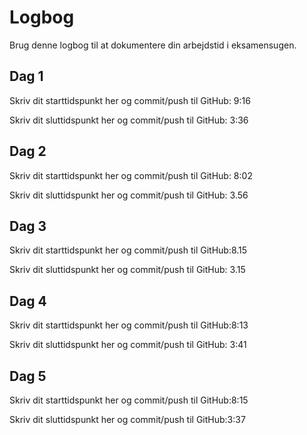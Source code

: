 # Logbog
Brug denne logbog til at dokumentere din arbejdstid i eksamensugen.

## Dag 1
Skriv dit starttidspunkt her og commit/push til GitHub: 9:16


Skriv dit sluttidspunkt her og commit/push til GitHub: 3:36


## Dag 2
Skriv dit starttidspunkt her og commit/push til GitHub: 8:02

Skriv dit sluttidspunkt her og commit/push til GitHub: 3.56

## Dag 3
Skriv dit starttidspunkt her og commit/push til GitHub:8.15 

Skriv dit sluttidspunkt her og commit/push til GitHub: 3.15

## Dag 4
Skriv dit starttidspunkt her og commit/push til GitHub:8:13 

Skriv dit sluttidspunkt her og commit/push til GitHub: 3:41

## Dag 5
Skriv dit starttidspunkt her og commit/push til GitHub:8:15 

Skriv dit sluttidspunkt her og commit/push til GitHub:3:37 
